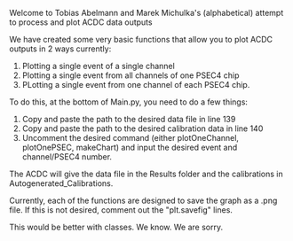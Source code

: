 Welcome to Tobias Abelmann and Marek Michulka's (alphabetical) attempt to process and plot ACDC data outputs

We have created some very basic functions that allow you to plot ACDC outputs in 2 ways currently: 
1. Plotting a single event of a single channel
2. Plotting a single event from all channels of one PSEC4 chip
3. PLotting a single event from one channel of each PSEC4 chip.

To do this, at the bottom of Main.py, you need to do a few things:
1. Copy and paste the path to the desired data file in line 139
2. Copy and paste the path to the desired calibration data in line 140
3. Uncomment the desired command (either plotOneChannel, plotOnePSEC, makeChart) and input the desired event and channel/PSEC4 number.

The ACDC will give the data file in the Results folder and the calibrations in Autogenerated_Calibrations.

Currently, each of the functions are designed to save the graph as a .png file. If this is not desired, comment out the "plt.savefig" lines.

This would be better with classes. We know. We are sorry.

